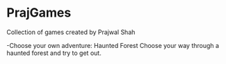 # PrajGames
Collection of games created by Prajwal Shah

  -Choose your own adventure: Haunted Forest
    Choose your way through a haunted forest and try to get out.
